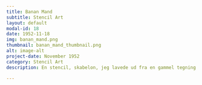 ```yaml
---
title: Banan Mand
subtitle: Stencil Art
layout: default
modal-id: 18
date: 1952-11-18
img: banan_mand.png
thumbnail: banan_mand_thumbnail.png
alt: image-alt
project-date: November 1952
category: Stencil Art
description: En stencil, skabelon, jeg lavede ud fra en gammel tegning. Den er spraymalet på resterne af en gammel papkasse. 

---
```

